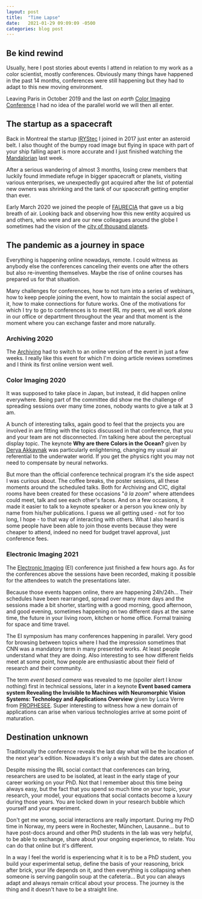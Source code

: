 ```yaml
---
layout: post
title:  "Time Lapse"
date:   2021-01-29 09:09:09 -0500
categories: blog post
---
```



## Be kind rewind
Usually, here I post stories about events I attend in relation to my work as a color scientist, mostly conferences. Obviously many things have happened in the past 14 months, conferences were still happening but they had to adapt to this new moving environment.

Leaving Paris in October 2019 and the last *on earth* [Color Imaging Conference][CIC27-link] I had no idea of the parallel world we will then all enter.

## The startup as a spacecraft
Back in Montreal the startup [IRYStec][IRYStec-link] I joined in 2017 just enter an asteroid belt. I also thought of the bumpy road image but flying in space with part of your ship falling apart is more accurate and I just finished watching the [Mandalorian][Mandalorian-link] last week.

After a serious wandering of almost 3 months, losing crew members that luckily found immediate refuge in bigger spacecraft or planets, visiting various enterprises, we unexpectedly got acquired after the list of potential new owners was shrinking and the tank of our spacecraft getting emptier than ever.

Early March 2020 we joined the people of [FAURECIA][FAURECIA-link] that gave us a big breath of air. Looking back and observing how this new entity acquired us and others, who were and are our new colleagues around the globe I sometimes had the vision of the [city of thousand planets][ThousandPlanet-link].

## The pandemic as a journey in space
Everything is happening online nowadays, remote. I could witness as anybody else the conferences canceling their events one after the others but also re-inventing themselves. Maybe the rise of online courses has prepared us for that situation.

Many challenges for conferences, how to not turn into a series of webinars, how to keep people joining the event, how to maintain the social aspect of it, how to make connections for future works. One of the motivations for which I try to go to conferences is to meet IRL my peers, we all work alone in our office or department throughout the year and that moment is the moment where you can exchange faster and more naturally.

### Archiving 2020
The [Archiving][Archiving-link] had to switch to an online version of the event in just a few weeks. I really like this event for which I'm doing article reviews sometimes and I think its first online version went well.

### Color Imaging 2020
It was supposed to take place in Japan, but instead, it did happen online everywhere. Being part of the committee did show me the challenge of spreading sessions over many time zones, nobody wants to give a talk at 3 am.

A bunch of interesting talks, again good to feel that the projects you are involved in are fitting with the topics discussed in that conference, that you and your team are not disconnected. I'm talking here about the perceptual display topic. The keynote **Why are there Colors in the Ocean?** given by [Derya Akkaynak][DeryaAkkaynak-link] was particularly enlightening, changing my usual air referential to the underwater world. If you get the physics right you may not need to compensate by neural networks.

But more than the official conference technical program it's the side aspect I was curious about. The coffee breaks, the poster sessions, all these moments around the scheduled talks. Both for Archiving and CIC, digital rooms have been created for these occasions "*à la zoom*" where attendees could meet, talk and see each other's faces. And on a few occasions, it made it easier to talk to a keynote speaker or a  person you knew only by name from his/her publications. I guess we all getting used - not for too long, I hope - to that way of interacting with others. What I also heard is some people have been able to join those events because they were cheaper to attend, indeed no need for budget travel approval, just conference fees.

### Electronic Imaging 2021
The [Electronic Imaging][EI-link] (EI) conference just finished a few hours ago. As for the conferences above the sessions have been recorded, making it possible for the attendees to watch the presentations later.

Because those events happen online, there are happening 24h/24h... Their schedules have been rearranged, spread over many more days and the sessions made a bit shorter, starting with a good morning, good afternoon, and good evening, sometimes happening on two different days at the same time, the future in your living room, kitchen or home office. Formal training for space and time travel.

The EI symposium has many conferences happening in parallel. Very good for browsing between topics where I had the impression sometimes that CNN was a mandatory term in many presented works. At least people understand what they are doing. Also interesting to see how different fields meet at some point, how people are enthusiastic about their field of research and their community.

The term *event based camera* was revealed to me (spoiler alert I know nothing) first in technical sessions, later in a keynote **Event based camera system Revealing the Invisible to Machines with Neuromorphic Vision Systems: Technology and Applications Overview** given by Luca Verre from [PROPHESEE][PROPHESEE-link]. Super interesting to witness how a new domain of applications can arise when various technologies arrive at some point of maturation.

## Destination unknown

Traditionally the conference reveals the last day what will be the location of the next year's edition. Nowadays it's only a wish but the dates are chosen.

Despite missing the IRL social contact that conferences can bring, researchers are used to be isolated, at least in the early stage of your career working on your PhD. Not that I remember about this time being always easy, but the fact that you spend so much time on your topic, your research, your model, your equations that social contacts become a luxury during those years. You are locked down in your research bubble which yourself and your experiment.

Don't get me wrong, social interactions are really important. During my PhD time in Norway, my peers were in Rochester, München, Lausanne... but to have post-docs around and other PhD students in the lab was very helpful, to be able to exchange, share about your ongoing experience, to relate. You can do that online but it's different.

In a way I feel the world is experiencing what it is to be a PhD student, you build your experimental setup, define the basis of your reasoning, brick after brick, your life depends on it, and then everything is collapsing when someone is serving pangolin soup at the cafeteria... But you can always adapt and always remain critical about your process. The journey is the thing and it doesn't have to be a straight line.



[IRYStec-link]:https://www.irystec.com/
[PROPHESEE-link]:https://www.prophesee.ai/
[EI-link]:https://www.imaging.org/site/IST/Conferences/EI/EI2021/IST/Conferences/EI/EI_2021/EI2021.aspx?hkey=8c1e8c7e-5c8b-446a-bea8-481aa189d283
[DeryaAkkaynak-link]:https://www.deryaakkaynak.com/sea-thru
[Archiving-link]:https://www.imaging.org/site/IST/Conferences/Archiving/Archiving_2020/IST/Conferences/Archiving/Archiving2020/Archiving2020_Home.aspx?hkey=4ca65bcd-0fe5-419c-9560-82a9bae6bff3
[ThousandPlanet-link]:https://www.imdb.com/title/tt2239822/
[CIC27-link]:https://www.imaging.org/site/IST/Conferences/Color_and_Imaging/CIC27__2019_/IST/Conferences/CIC/CIC2019/CIC27_Home.aspx?hkey=0fb3eb64-061f-4609-8d3c-7b8e6c0c4b90
[Mandalorian-link]:https://www.imdb.com/title/tt8111088/
[FAURECIA-link]:https://www.faurecia.com/accueil
